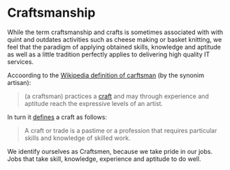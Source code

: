 # Craftsmanship

While the term craftsmanship and crafts is sometimes associated with with quint and outdates activities such as cheese 
making or basket knitting, we feel that the paradigm of applying obtained skills, knowledge and aptitude as well as a
little tradition perfectly applies to delivering high quality IT services.

Accoording to the [Wikipedia definition of carftsman](https://en.wikipedia.org/wiki/Artisan) (by the synonim artisan):  

> (a craftsman) practices a [craft](https://en.wikipedia.org/wiki/Craft) and may through experience and aptitude reach 
the expressive levels of an artist.

In turn it [defines](https://en.wikipedia.org/wiki/Craft) a craft as follows:

> A craft or trade is a pastime or a profession that requires particular skills and knowledge of skilled work.

We identify ourselves as Craftsmen, because we take pride in our jobs. Jobs that take skill, knowledge, experience and aptitude
to do well.